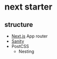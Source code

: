 # next starter

## structure

- [Next.js](https://nextjs.org/) App router
- [Sanity](https://www.sanity.io/)
- PostCSS
  - Nesting

